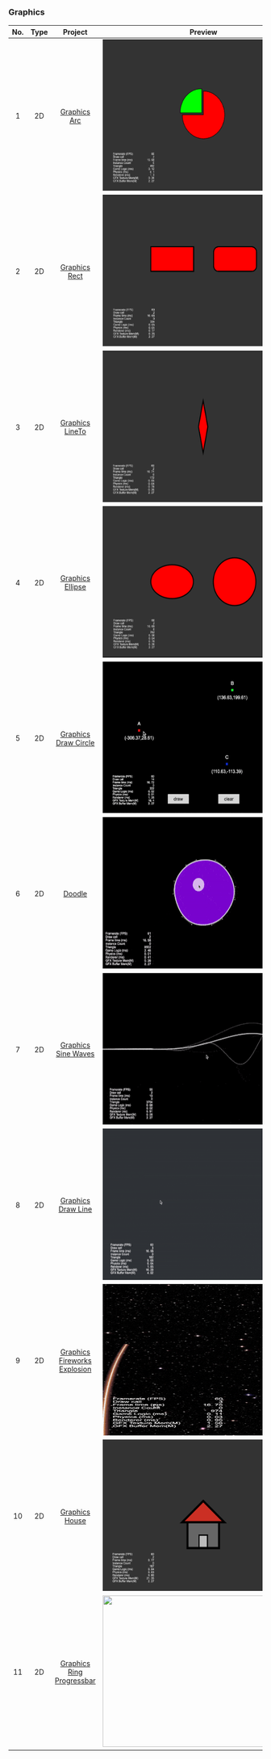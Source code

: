 ### Graphics
| No. | Type | Project | Preview |
| :---: | :---: | :---: | :---: |
| 1 | 2D | [Graphics Arc](https://github.com/yeshao2069/CocosCreatorHowToUse/tree/v3.6.x/proj/Graphics/Creator3.6.0_2D_GraphicsArc) | <div align=center><img src="../../image/202203/2022030401.png" width="400" height="300" /></div> |
| 2 | 2D | [Graphics Rect](https://github.com/yeshao2069/CocosCreatorHowToUse/tree/v3.6.x/proj/Graphics/Creator3.6.0_2D_GraphicsRect) | <div align=center><img src="../../image/202203/2022030402.png" width="400" height="300" /></div> |
| 3 | 2D | [Graphics LineTo](https://github.com/yeshao2069/CocosCreatorHowToUse/tree/v3.6.x/proj/Graphics/Creator3.6.0_2D_GraphicsLineTo) | <div align=center><img src="../../image/202203/2022030403.png" width="400" height="300" /></div> |
| 4 | 2D | [Graphics Ellipse](https://github.com/yeshao2069/CocosCreatorHowToUse/tree/v3.6.x/proj/Graphics/Creator3.6.0_2D_GraphicsEllipse) | <div align=center><img src="../../image/202203/2022030404.png" width="400" height="300" /></div> |
| 5 | 2D | [Graphics Draw Circle](https://github.com/yeshao2069/CocosCreatorHowToUse/tree/v3.6.x/proj/Graphics/Creator3.6.0_2D_GraphicsDrawCircle) | <div align=center><img src="../../gif/202203/2022030411.gif" width="400" height="300" /></div> |
| 6 | 2D | [Doodle](https://github.com/yeshao2069/CocosCreatorHowToUse/tree/v3.6.x/proj/Graphics/Creator3.6.0_2D_Doodle) | <div align=center><img src="../../gif/202203/2022030412.gif" width="400" height="300" /></div> |
| 7 | 2D | [Graphics Sine Waves](https://github.com/yeshao2069/CocosCreatorHowToUse/tree/v3.6.x/proj/Graphics/Creator3.6.0_2D_GraphicsSineWaves) | <div align=center><img src="../../gif/202203/2022030413.gif" width="400" height="300" /></div> |
| 8 | 2D | [Graphics Draw Line](https://github.com/yeshao2069/CocosCreatorHowToUse/tree/v3.6.x/proj/Graphics/Creator3.6.0_2D_DrawLine) | <div align=center><img src="../../gif/202203/2022030414.gif" width="400" height="300" /></div> |
| 9 | 2D | [Graphics Fireworks Explosion](https://github.com/yeshao2069/CocosCreatorHowToUse/tree/v3.6.x/proj/Graphics/Creator3.6.0_2D_GraphicsFireworksExplosion) | <div align=center><img src="../../gif/202203/2022030415.gif" width="400" height="300" /></div> |
| 10 | 2D | [Graphics House](https://github.com/yeshao2069/CocosCreatorHowToUse/tree/v3.6.x/proj/Graphics/Creator3.6.0_2D_GraphicsHouse) | <div align=center><img src="../../image/202203/2022032101.png" width="400" height="300" /></div> |
| 11 | 2D | [Graphics Ring Progressbar](https://github.com/yeshao2069/CocosCreatorHowToUse/tree/v3.6.x/proj/Graphics/Creator3.6.0_2D_GraphicsRingProgressbar) | <div align=center><img src="../../gif/202206/2022062102.gif" width="400" height="300" /></div> |